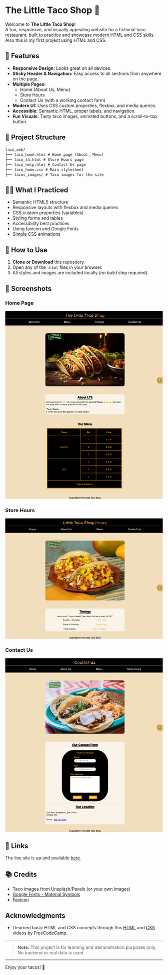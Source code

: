 # The Little Taco Shop 🌮

Welcome to **The Little Taco Shop**!  
A fun, responsive, and visually appealing website for a fictional taco restaurant, built to practice and showcase modern HTML and CSS skills. Also this is my first project using HTML and CSS.

## 🌟 Features

- **Responsive Design:** Looks great on all devices.
- **Sticky Header & Navigation:** Easy access to all sections from anywhere on the page.
- **Multiple Pages:**  
  - Home (About Us, Menu)
  - Store Hours
  - Contact Us (with a working contact form)
- **Modern UI:** Uses CSS custom properties, flexbox, and media queries.
- **Accessible:** Semantic HTML, proper labels, and navigation.
- **Fun Visuals:** Tasty taco images, animated buttons, and a scroll-to-top button.

## 📁 Project Structure

```plaintext
taco_web/ 
├── taco_home.html # Home page (About, Menu)
├── taco_sh.html # Store Hours page
├── taco_help.html # Contact Us page
├── taco_home.css # Main stylesheet
├── tacos_images/ # Taco images for the site
```


## 🧑‍💻 What I Practiced

- Semantic HTML5 structure
- Responsive layouts with flexbox and media queries
- CSS custom properties (variables)
- Styling forms and tables
- Accessibility best practices
- Using favicon and Google Fonts
- Simple CSS animations

## 🚀 How to Use

1. **Clone or Download** this repository.
2. Open any of the `.html` files in your browser.
3. All styles and images are included locally (no build step required).

## 📸 Screenshots

### Home Page  
![Home Page Screenshot](./screenshots/menu_page.png)

### Store Hours  
![Store Hours Screenshot](./screenshots/timings_page.png)

### Contact Us  
![Contact Page Screenshot](./screenshots/contact_page.png)

## 🔗 Links

The live site is up and available [here](https://adhik-6.github.io/taco_shop/).

## 📚 Credits

- Taco images from Unsplash/Pexels (or your own images)
- [Google Fonts - Material Symbols](https://fonts.google.com/icons)
- [Favicon](C:\Users\adhik\PycharmProjects\styling(css)\images\tacos\taco-logo1.webp)

## Acknowledgments

- I learned basic HTML and CSS concepts through this [HTML](https://youtu.be/kUMe1FH4CHE?si=MX1EwNO6EJGGic7T) and [CSS](https://youtu.be/OXGznpKZ_sA?si=Ly4-aC5mPY-QgtIm) videos by FreeCodeCamp.
  
---

> **Note:** This project is for learning and demonstration purposes only.  
> No backend or real data is used.

---

Enjoy your tacos! 🌮
